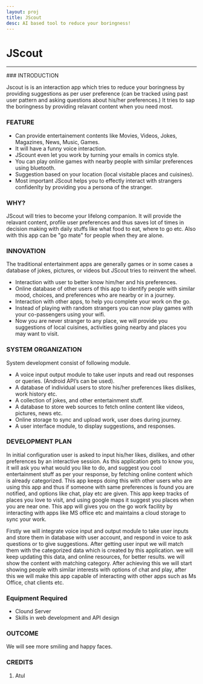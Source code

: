 ```yaml
---
layout: proj
title: JScout
desc: AI based tool to reduce your boringness!
---
```


# JScout

<hr>
### INTRODUCTION

Jscout is is an interaction app which tries to reduce your boringness by providing suggestions as per user preference (can be tracked using past user pattern and asking questions about his/her preferences.) It tries to sap the boringness by providing relavant content when you need most.

### FEATURE
* Can provide entertainement contents like Movies, Videos, Jokes, Magazines, News, Music, Games.
* It will have a funny voice interaction.
* JScount even let you work by turning your emails in comics style.
* You can play online games with nearby people with similar preferences using bluetooth.
* Suggestion based on your location (local visitable places and cuisines).
* Most important JScout helps you to effectly interact with strangers confidenlty by providing you a persona of the stranger.

### WHY?
JScout will tries to become your lifelong companion. It will provide the relavant content, profile user preferences and thus saves lot of times in decision making with daily stuffs like what food to eat, where to go etc. Also with this app can be "go mate" for people when they are alone.

### INNOVATION
The traditional entertainment apps are generally games or in some cases a database of jokes, pictures, or videos but JScout tries to reinvent the wheel.
* Interaction with user to better know him/her and his preferences.
* Online database of other users of this app to identify people with similar mood, choices, and preferences who are nearby or in a journey.
* Interaction with other apps, to help you complete your work on the go.
* Instead of playing with random strangers you can now play games with your co-passengers using your wifi.
* Now you are never stranger to any place, we will provide you suggestions of local cuisines, activities going nearby and places you may want to visit.

### SYSTEM ORGANIZATION
System development consist of following module.
* A voice input output module to take user inputs and read out responses or queries. (Android API’s can be used).
* A database of individual users to store his/her preferences likes dislikes, work history etc.
* A collection of jokes, and other entertainment stuff.
* A database to store web sources to fetch online content like videos, pictures, news etc.
* Online storage to sync and upload work, user does during journey.
* A user interface module, to display suggestions, and responses.

### DEVELOPMENT PLAN
In initial configuration user is asked to input his/her likes, dislikes, and other preferences by an interactive session. As this application gets to know you, it will ask you what would you like to do, and suggest you cool entertainment stuff as per your response, by fetching online content which is already categorized. This app keeps doing this with other users who are using this app and thus if someone with same preferences is found you are notified, and options like chat, play etc are given.
This app keep tracks of places you love to visit, and using google maps it suggest you places when you are near one. This app will gives you on the go work facility by interacting with apps like MS office etc and maintains a cloud storage to sync your work.

Firstly we will integrate voice input and output module to take user inputs and store them in database with user account, and respond in voice to ask questions or to give suggestions. After getting user input we will match them with the categorized data which is created by this application. we will keep updating this data, and online resources, for better results. we will show the content with matching category. After achieving this we will start showing people with similar interests with options of chat and play, after this we will make this app capable of interacting with other apps such as Ms Office, chat clients etc.

### Equipment Required
* Clound Server
* Skills in web development and API design

### OUTCOME
We will see more smiling and happy faces.

### CREDITS
1. Atul

